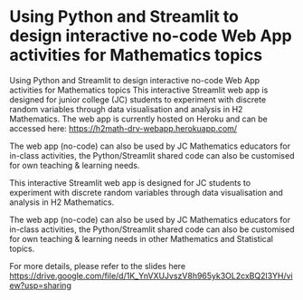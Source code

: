 # Using Python and Streamlit to design interactive no-code Web App activities for Mathematics topics
Using Python and Streamlit to design interactive no-code Web App activities for Mathematics topics
This interactive Streamlit web app is designed for junior college (JC) students to experiment with discrete random variables through data visualisation and analysis in H2 Mathematics. The web app is currently hosted on Heroku and can be accessed here: https://h2math-drv-webapp.herokuapp.com/

The web app (no-code) can also be used by JC Mathematics educators for in-class activities, the Python/Streamlit shared code can also be customised for own teaching & learning needs.

This interactive Streamlit web app is designed for JC students to experiment with discrete random variables through data visualisation and analysis in H2 Mathematics.

The web app (no-code) can also be used by JC Mathematics educators for in-class activities, the Python/Streamlit shared code can also be customised for own teaching & learning needs in other Mathematics and Statistical topics.

For more details, please refer to the slides here https://drive.google.com/file/d/1K_YnVXUJvszV8h965yk3OL2cxBQ2l3YH/view?usp=sharing